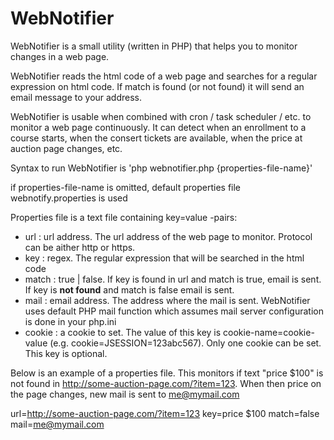 # WebNotifier
WebNotifier is a small utility (written in PHP) that helps you to monitor changes in a web page.

WebNotifier reads the html code of a web page and searches for a regular expression on html code.
If match is found (or not found) it will send an email message to your address.

WebNotifier is usable when combined with cron / task scheduler / etc. to monitor
a web page continuously. It can detect when an enrollment to a course starts, when the
consert tickets are available, when the price at auction page changes, etc.

Syntax to run WebNotifier is
'php webnotifier.php {properties-file-name}'

if properties-file-name is omitted, default properties file webnotify.properties is used

Properties file is a text file containing key=value -pairs:

* url : url address. The url address of the web page to monitor. Protocol can be aither http or https.
* key : regex. The regular expression that will be searched in the html code
* match : true | false. If key is found in url and match is true, email is sent. If key is __not found__ and match is false email is sent.
* mail : email address. The address where the mail is sent. WebNotifier uses default PHP mail function which assumes mail server configuration is done in your php.ini
* cookie : a cookie to set. The value of this key is cookie-name=cookie-value (e.g. cookie=JSESSION=123abc567). Only one cookie can be set. This key is optional.

Below is an example of a properties file. This monitors if text "price $100" is not found in http://some-auction-page.com/?item=123. When then price on the page changes, new mail is sent to me@mymail.com

url=http://some-auction-page.com/?item=123
key=price $100
match=false
mail=me@mymail.com
